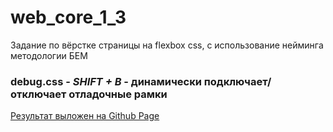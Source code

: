 # web_core_1_3

Задание по вёрстке страницы на flexbox css, с использование нейминга методологии БЕМ

### debug.css - ***SHIFT + B*** - динамически подключает/отключает отладочные рамки 

[Результат выложен на Github Page](https://sharp2point.github.io/web_core_1_3/)



